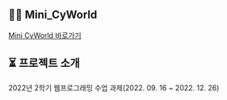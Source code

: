 ## 👩🏻 Mini_CyWorld
[Mini CyWorld 바로가기](https://mini-cyworld.netlify.app/)

## ⏳ 프로젝트 소개
2022년 2학기 웹프로그래밍 수업 과제(2022. 09. 16 ~ 2022. 12. 26)
